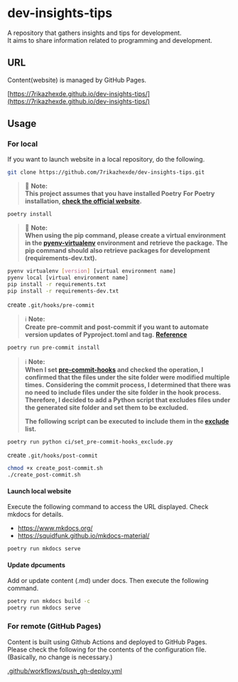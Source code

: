 # dev-insights-tips

A repository that gathers insights and tips for development.<br />
It aims to share information related to programming and development.

## URL

Content(website) is managed by GitHub Pages.

[https://7rikazhexde.github.io/dev-insights-tips/](https://7rikazhexde.github.io/dev-insights-tips/)

## Usage

### For local

If you want to launch website in a local repository, do the following.

```bash
git clone https://github.com/7rikazhexde/dev-insights-tips.git
```

> 🚨 **Note:**<br />
> **This project assumes that you have installed Poetry**
> **For Poetry installation, [check the official website](https://python-poetry.org/docs/#installing-with-the-official-installer).**

```bash
poetry install
```

> 🚨 **Note:**<br />
> **When using the pip command, please create a virtual environment in the [pyenv-virtualenv](https://github.com/pyenv/pyenv-virtualenv#pyenv-virtualenv) environment and retrieve the package.**
> **The pip command should also retrieve packages for development (requirements-dev.txt).**

```bash
pyenv virtualenv [version] [virtual environment name]
pyenv local [virtual environment name]
pip install -r requirements.txt
pip install -r requirements-dev.txt
```

create `.git/hooks/pre-commit`

> ℹ️ **Note:**<br />
> **Create pre-commit and post-commit if you want to automate version updates of Pyproject.toml and tag.**
> **[Reference](https://github.com/7rikazhexde/trial-test/issues/1)**

```bash
poetry run pre-commit install
```

> ℹ️ **Note:**<br />
> **When I set [pre-commit-hooks](https://pre-commit.com/#pre-commit-configyaml---hooks) and checked the operation, I confirmed that the files under the site folder were modified multiple times.**
> **Considering the commit process, I determined that there was no need to include files under the site folder in the hook process.**
> **Therefore, I decided to add a Python script that excludes files under the generated site folder and set them to be excluded.**
>
> **The following script can be executed to include them in the [exclude](https://pre-commit.com/#config-exclude) list.**

```bash
poetry run python ci/set_pre-commit-hooks_exclude.py
```

create `.git/hooks/post-commit`

```bash
chmod +x create_post-commit.sh
./create_post-commit.sh
```

#### Launch local website

Execute the following command to access the URL displayed.
Check mkdocs for details.

- <https://www.mkdocs.org/>
- <https://squidfunk.github.io/mkdocs-material/>

```bash
poetry run mkdocs serve
```

#### Update dpcuments

Add or update content (.md) under docs. Then execute the following command.

```bash
poetry run mkdocs build -c
poetry run mkdocs serve
```

### For remote (GitHub Pages)

Content is built using Github Actions and deployed to GitHub Pages.<br />
Please check the following for the contents of the configuration file. (Basically, no change is necessary.)

[.github/workflows/push_gh-deploy.yml](.github/workflows/push_gh-deploy.yml)
